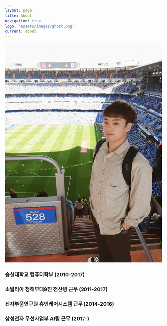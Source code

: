 ```yaml
---
layout: page
title: About
navigation: true
logo: 'assets/images/ghost.png'
current: about
---
```

![Jeong](../assets/images/about/about.jpg)

### 숭실대학교 컴퓨터학부 (2010-2017)
### 소말리아 청해부대9진 전산병 근무 (2011-2017)
### 전자부품연구원 휴먼케어시스템 근무 (2014-2016)
### 삼성전자 무선사업부 AI팀 근무 (2017-)